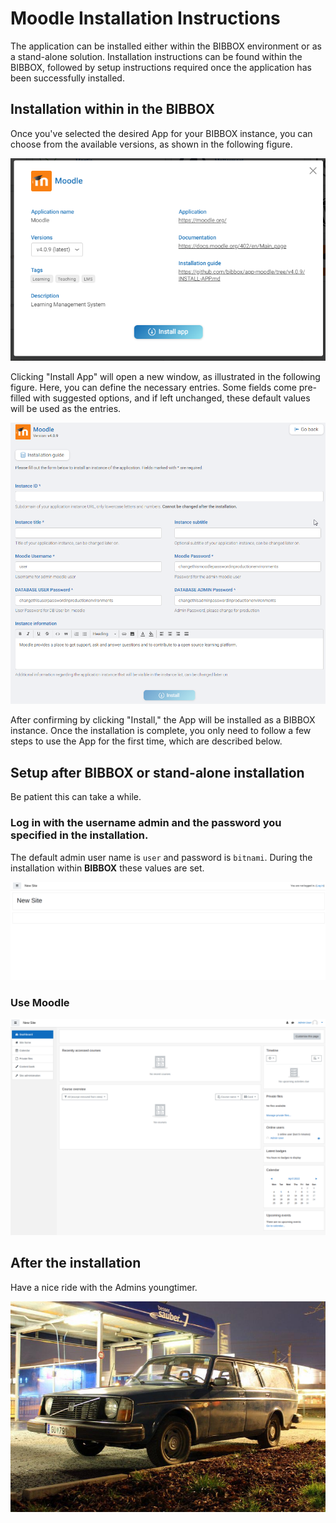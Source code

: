 # Moodle Installation Instructions 

The application can be installed either within the BIBBOX environment or as a stand-alone solution. Installation instructions can be found within the BIBBOX, followed by setup instructions required once the application has been successfully installed.

## Installation within in the BIBBOX

Once you've selected the desired App for your BIBBOX instance, you can choose from the available versions, as shown in the following figure.

![Screenshot01](assets/Moodle_install1.png)

Clicking "Install App" will open a new window, as illustrated in the following figure. Here, you can define the necessary entries. Some fields come pre-filled with suggested options, and if left unchanged, these default values will be used as the entries.

![Screenshot02](assets/Moodle_install2.png)

After confirming by clicking "Install," the App will be installed as a BIBBOX instance. Once the installation is complete, you only need to follow a few steps to use the App for the first time, which are described below.

## Setup after BIBBOX or stand-alone installation


Be patient this can take a while.

### Log in with the username admin and the password you specified in the installation. 
The default admin user name is `user` and password is `bitnami`. During the installation within **BIBBOX** these values are set. 

![Screenshot03](assets/install-screen-01.png)

### Use Moodle

![Screenshot04](assets/install-screen-02.png)


## After the installation
Have a nice ride with the Admins youngtimer.

![FINAL](assets/install-screen-final.jpg)

